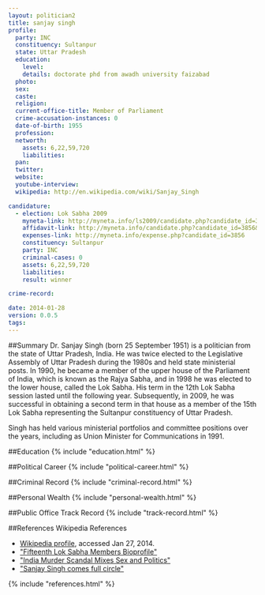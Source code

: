 ```yaml
---
layout: politician2
title: sanjay singh
profile: 
  party: INC
  constituency: Sultanpur
  state: Uttar Pradesh
  education: 
    level: 
    details: doctorate phd from awadh university faizabad
  photo: 
  sex: 
  caste: 
  religion: 
  current-office-title: Member of Parliament
  crime-accusation-instances: 0
  date-of-birth: 1955
  profession: 
  networth: 
    assets: 6,22,59,720
    liabilities: 
  pan: 
  twitter: 
  website: 
  youtube-interview: 
  wikipedia: http://en.wikipedia.com/wiki/Sanjay_Singh

candidature: 
  - election: Lok Sabha 2009
    myneta-link: http://myneta.info/ls2009/candidate.php?candidate_id=3856
    affidavit-link: http://myneta.info/candidate.php?candidate_id=3856&scan=original
    expenses-link: http://myneta.info/expense.php?candidate_id=3856
    constituency: Sultanpur 
    party: INC
    criminal-cases: 0
    assets: 6,22,59,720
    liabilities: 
    result: winner 

crime-record: 

date: 2014-01-28
version: 0.0.5
tags: 
---
```

##Summary
Dr. Sanjay Singh (born 25 September 1951) is a politician from the state of Uttar Pradesh, India. He was twice elected to the Legislative Assembly of Uttar Pradesh during the 1980s and held state ministerial posts. In 1990, he became a member of the upper house of the Parliament of India, which is known as the Rajya Sabha, and in 1998 he was elected to the lower house, called the Lok Sabha. His term in the 12th Lok Sabha session lasted until the following year. Subsequently, in 2009, he was successful in obtaining a second term in that house as a member of the 15th Lok Sabha representing the Sultanpur constituency of Uttar Pradesh.

Singh has held various ministerial portfolios and committee positions over the years, including as Union Minister for Communications in 1991.


##Education
{% include "education.html" %}


##Political Career
{% include "political-career.html" %}


##Criminal Record
{% include "criminal-record.html" %}


##Personal Wealth
{% include "personal-wealth.html" %}


##Public Office Track Record
{% include "track-record.html" %}


##References
Wikipedia References
- [Wikipedia profile]({{page.profile.wikipedia}}), accessed Jan 27, 2014.
- ["Fifteenth Lok Sabha Members Bioprofile"][wiki1]
- ["India Murder Scandal Mixes Sex and Politics"][wiki2]
- ["Sanjay Singh comes full circle"][wiki3]

[wiki1]: http://164.100.47.132/LssNew/members/Biography.aspx?mpsno=3929
[wiki2]: http://query.nytimes.com/gst/fullpage.html?res=940DE7DF123CF93BA1575BC0A96E948260
[wiki3]: http://articles.timesofindia.indiatimes.com/2003-08-21/india/27200369_1_amethi-lok-sabha-constituency-gandhi-family-rajiv-gandhi


{% include "references.html" %}